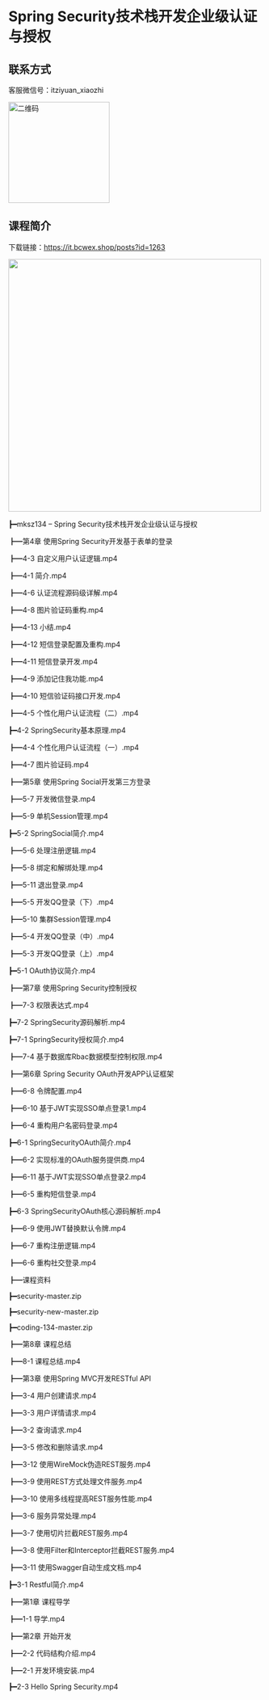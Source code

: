 # Spring Security技术栈开发企业级认证与授权

## 联系方式

客服微信号：itziyuan_xiaozhi

<img src="https://ziyuanyun.oss-cn-guangzhou.aliyuncs.com/common/20240614073449/666b82192834a.jpg" width="200" height="200" alt="二维码">

## 课程简介

下载链接：https://it.bcwex.shop/posts?id=1263

<img src="https://ziyuanyun.oss-cn-guangzhou.aliyuncs.com/yun/20240515153650/66446612a592b.jpg" width="500" alt="">

  ┣━mksz134 &#8211; Spring Security技术栈开发企业级认证与授权

 ┣━第4章 使用Spring Security开发基于表单的登录

 ┣━4-3 自定义用户认证逻辑.mp4

 ┣━4-1 简介.mp4

 ┣━4-6 认证流程源码级详解.mp4

 ┣━4-8 图片验证码重构.mp4

 ┣━4-13 小结.mp4

 ┣━4-12 短信登录配置及重构.mp4

 ┣━4-11 短信登录开发.mp4

 ┣━4-9 添加记住我功能.mp4

 ┣━4-10 短信验证码接口开发.mp4

 ┣━4-5 个性化用户认证流程（二）.mp4

 ┣━4-2 SpringSecurity基本原理.mp4

 ┣━4-4 个性化用户认证流程（一）.mp4

 ┣━4-7 图片验证码.mp4

 ┣━第5章 使用Spring Social开发第三方登录

 ┣━5-7 开发微信登录.mp4

 ┣━5-9 单机Session管理.mp4

 ┣━5-2 SpringSocial简介.mp4

 ┣━5-6 处理注册逻辑.mp4

 ┣━5-8 绑定和解绑处理.mp4

 ┣━5-11 退出登录.mp4

 ┣━5-5 开发QQ登录（下）.mp4

 ┣━5-10 集群Session管理.mp4

 ┣━5-4 开发QQ登录（中）.mp4

 ┣━5-3 开发QQ登录（上）.mp4

 ┣━5-1 OAuth协议简介.mp4

 ┣━第7章 使用Spring Security控制授权

 ┣━7-3 权限表达式.mp4

 ┣━7-2 SpringSecurity源码解析.mp4

 ┣━7-1 SpringSecurity授权简介.mp4

 ┣━7-4 基于数据库Rbac数据模型控制权限.mp4

 ┣━第6章 Spring Security OAuth开发APP认证框架

 ┣━6-8 令牌配置.mp4

 ┣━6-10 基于JWT实现SSO单点登录1.mp4

 ┣━6-4 重构用户名密码登录.mp4

 ┣━6-1 SpringSecurityOAuth简介.mp4

 ┣━6-2 实现标准的OAuth服务提供商.mp4

 ┣━6-11 基于JWT实现SSO单点登录2.mp4

 ┣━6-5 重构短信登录.mp4

 ┣━6-3 SpringSecurityOAuth核心源码解析.mp4

 ┣━6-9 使用JWT替换默认令牌.mp4

 ┣━6-7 重构注册逻辑.mp4

 ┣━6-6 重构社交登录.mp4

 ┣━课程资料

 ┣━security-master.zip

 ┣━security-new-master.zip

 ┣━coding-134-master.zip

 ┣━第8章 课程总结

 ┣━8-1 课程总结.mp4

 ┣━第3章 使用Spring MVC开发RESTful API

 ┣━3-4 用户创建请求.mp4

 ┣━3-3 用户详情请求.mp4

 ┣━3-2 查询请求.mp4

 ┣━3-5 修改和删除请求.mp4

 ┣━3-12 使用WireMock伪造REST服务.mp4

 ┣━3-9 使用REST方式处理文件服务.mp4

 ┣━3-10 使用多线程提高REST服务性能.mp4

 ┣━3-6 服务异常处理.mp4

 ┣━3-7 使用切片拦截REST服务.mp4

 ┣━3-8 使用Filter和Interceptor拦截REST服务.mp4

 ┣━3-11 使用Swagger自动生成文档.mp4

 ┣━3-1 Restful简介.mp4

 ┣━第1章 课程导学

 ┣━1-1 导学.mp4

 ┣━第2章 开始开发

 ┣━2-2 代码结构介绍.mp4

 ┣━2-1 开发环境安装.mp4

 ┣━2-3 Hello Spring Security.mp4

  